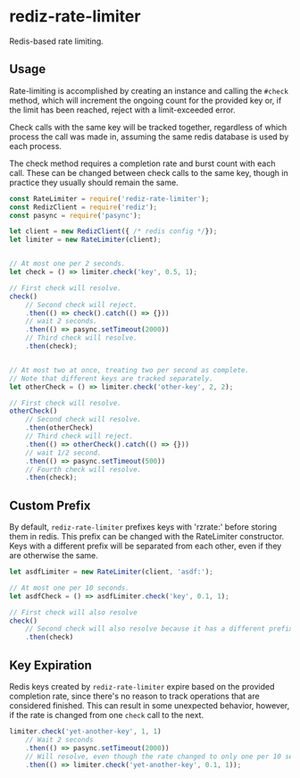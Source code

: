 # rediz-rate-limiter

Redis-based rate limiting.

## Usage
Rate-limiting is accomplished by creating an instance and calling the `#check`
method, which will increment the ongoing count for the provided key or, if
the limit has been reached, reject with a limit-exceeded error.

Check calls with the same key will be tracked together, regardless of which
process the call was made in, assuming the same redis database is used by
each process.

The check method requires a completion rate and burst count with each call.
These can be changed between check calls to the same key, though in practice
they usually should remain the same.

```js
const RateLimiter = require('rediz-rate-limiter');
const RedizClient = require('rediz');
const pasync = require('pasync');

let client = new RedizClient({ /* redis config */});
let limiter = new RateLimiter(client);


// At most one per 2 seconds.
let check = () => limiter.check('key', 0.5, 1);

// First check will resolve.
check()
	// Second check will reject.
	.then(() => check().catch(() => {}))
	// wait 2 seconds.
	.then(() => pasync.setTimeout(2000))
	// Third check will resolve.
	.then(check);


// At most two at once, treating two per second as complete.
// Note that different keys are tracked separately.
let otherCheck = () => limiter.check('other-key', 2, 2);

// First check will resolve.
otherCheck()
	// Second check will resolve.
	.then(otherCheck)
	// Third check will reject.
	.then(() => otherCheck().catch(() => {}))
	// wait 1/2 second.
	.then(() => pasync.setTimeout(500))
	// Fourth check will resolve.
	.then(check);
```

## Custom Prefix
By default, `rediz-rate-limiter` prefixes keys with 'rzrate:' before storing
them in redis. This prefix can be changed with the RateLimiter constructor.
Keys with a different prefix will be separated from each other, even if they
are otherwise the same.

```js
let asdfLimiter = new RateLimiter(client, 'asdf:');

// At most one per 10 seconds.
let asdfCheck = () => asdfLimiter.check('key', 0.1, 1);

// First check will also resolve
check()
	// Second check will also resolve because it has a different prefix.
	.then(check)

```

## Key Expiration
Redis keys created by `rediz-rate-limiter` expire based on the provided
completion rate, since there's no reason to track operations that are
considered finished. This can result in some unexpected behavior, however, if
the rate is changed from one `check` call to the next.

```js
limiter.check('yet-another-key', 1, 1)
	// Wait 2 seconds
	.then(() => pasync.setTimeout(2000))
	// Will resolve, even though the rate changed to only one per 10 seconds.
	.then(() => limiter.check('yet-another-key', 0.1, 1));
```
